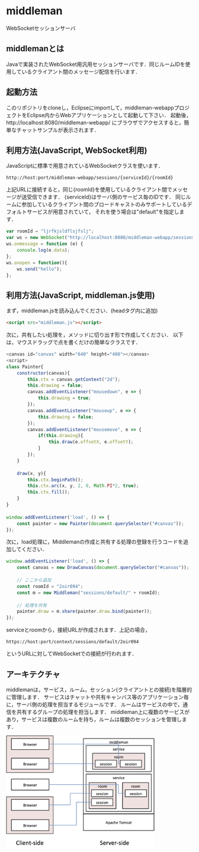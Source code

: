 # middleman
WebSocketセッションサーバ

## middlemanとは

Javaで実装されたWebSocket用汎用セッションサーバです．同じルームIDを使用しているクライアント間のメッセージ配信を行います．

## 起動方法

このリポジトリをcloneし，Eclipseにimportして，middleman-webappプロジェクトをEclipse内からWebアプリケーションとして起動して下さい．
起動後， http://localhost:8080/middleman-webapp/ にブラウザでアクセスすると，簡単なチャットサンプルが表示されます．


## 利用方法(JavaScript, WebSocket利用)

JavaScriptに標準で用意されているWebSocketクラスを使います．
```
http://host:port/middleman-webapp/sessions/{serviceId}/{roomId}
```

上記URLに接続すると，同じ{roomId}を使用しているクライアント間でメッセージが送受信できます．
{serviceId}はサーバ側のサービス毎のIDです．
同じルームに参加しているクライアント間のブロードキャストのみサポートしているデフォルトサービスが用意されていて，
それを使う場合は"default"を指定します．

```JavaScript
var roomId = "ljrfkjsldflsjfslj";
var ws = new WebSocket("http://localhost:8080/middleman-webapp/sessions/default/" + roomId);
ws.onmessage = function (e) {
	console.log(e.data);
};
ws.onopen = function(){
	ws.send("hello");
};
```


## 利用方法(JavaScript, middleman.js使用)

まず，middleman.jsを読み込んでください．(headタグ内に追加)

```html
<script src="middleman.js"></script>
```

次に，共有したい処理を，メソッドに切り出す形で作成してください．
以下は，マウスドラッグで点を書くだけの簡単なクラスです．

```JavaScript
<canvas id="canvas" width="640" height="480"></canvas>
<script>
class Painter{
	constructor(canvas){
		this.ctx = canvas.getContext("2d");
		this.drawing = false;
		canvas.addEventListener("mousedown", e => {
			this.drawing = true;
		});
		canvas.addEventListener("mouseup", e => {
			this.drawing = false;
		});
		canvas.addEventListener("mousemove", e => {
			if(this.drawing){
				this.draw(e.offsetX, e.offsetY);
			}
		});
	}

	draw(x, y){
		this.ctx.beginPath();
		this.ctx.arc(x, y, 2, 0, Math.PI*2, true);
		this.ctx.fill();
	}
}

window.addEventListener('load', () => {
	const painter = new Painter(document.querySelector("#canvas"));
});
```

次に，load処理に，Middlemanの作成と共有する処理の登録を行うコードを追加してください．

```JavaScript
window.addEventListener('load', () => {
	const canvas = new DrawCanvas(document.querySelector("#canvas"));

	// ここから追加
	const roomId = "2oir094";
	const m = new Middleman("sessions/default/" + roomId);

	// 処理を共有
	painter.draw = m.share(painter.draw.bind(painter));
});
```

serviceとroomから，接続URLが作成されます．上記の場合，

```
https://host:port/context/sessions/default/2oir094
```

というURLに対してWebSocketでの接続が行われます．


## アーキテクチャ

middlemanは，サービス，ルーム，セッション(クライアントとの接続)を階層的に管理します．
サービスはチャットや共有キャンバス等のアプリケーション毎に，サーバ側の処理を担当するモジュールです．
ルームはサービスの中で，通信を共有するグループの処理を担当します．
middleman上に複数のサービスがあり，サービスは複数のルームを持ち，ルームは複数のセッションを管理します．

<img src="images/architecture.png" width="400">

